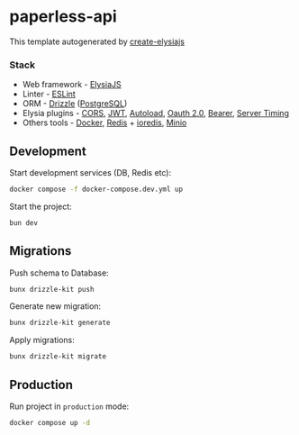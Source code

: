 # paperless-api

This template autogenerated by [create-elysiajs](https://github.com/kravetsone/create-elysiajs)

### Stack
- Web framework - [ElysiaJS](https://elysiajs.com/)
- Linter - [ESLint](https://eslint.org/)
- ORM - [Drizzle](https://orm.drizzle.team/) ([PostgreSQL](https://www.postgresql.org/))
- Elysia plugins - [CORS](https://elysiajs.com/plugins/cors.html), [JWT](https://elysiajs.com/plugins/jwt.html), [Autoload](https://github.com/kravetsone/elysia-autoload), [Oauth 2.0](https://github.com/kravetsone/elysia-oauth2), [Bearer](https://elysiajs.com/plugins/bearer.html), [Server Timing](https://elysiajs.com/plugins/server-timing.html)
- Others tools - [Docker](https://www.docker.com/), [Redis](https://redis.io/) + [ioredis](https://github.com/redis/ioredis), [Minio](https://github.com/minio/minio)

## Development

Start development services (DB, Redis etc):

```bash
docker compose -f docker-compose.dev.yml up
```

Start the project:

```bash
bun dev
```

## Migrations

Push schema to Database:

```bash
bunx drizzle-kit push
```
Generate new migration:

```bash
bunx drizzle-kit generate
```
Apply migrations:

```bash
bunx drizzle-kit migrate
```

## Production

Run project in `production` mode:

```bash
docker compose up -d
```
